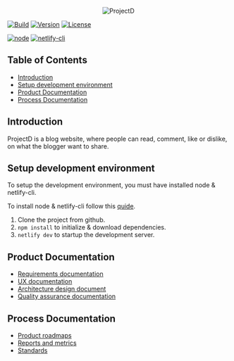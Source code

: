 <div align="center">

![ProjectD](https://drive.google.com/uc?export=view&id=1ueq4ihuiduU984P5iKqIdljQaFTGWEOh)

</div>

[![Build](https://img.shields.io/netlify/eef90d0f-016a-4017-9e83-8ab4ffd8958f?style=flat-square&logo=netlify&logoColor=#00C7B7)](https://sunny-cassata-fd4c22.netlify.app/)
[![Version](https://img.shields.io/github/package-json/v/Hulle107/ProjectD?style=flat-square)](package.json)
[![License](https://img.shields.io/github/license/Hulle107/ProjectD?style=flat-square)](LICENSE)

[![node](https://img.shields.io/badge/node-%5E16.0.0-informational?style=flat-square)](https://nodejs.org/en/)
[![netlify-cli](https://img.shields.io/badge/netlify--cli-%5E11.5.1-informational?style=flat-square)](https://www.npmjs.com/package/netlify-cli)

## Table of Contents

- [Introduction](#introduction)
- [Setup development environment](#setup-development-environment)
- [Product Documentation](#product-documentation)
- [Process Documentation](#process-documentation)

## Introduction

ProjectD is a blog website, where people can read, comment, like or dislike, on what the blogger want to share.

## Setup development environment

To setup the development environment, you must have installed node & netlify-cli.

To install node & netlify-cli follow this [quide](https://docs.netlify.com/cli/get-started/).

1. Clone the project from github.
2. `npm install` to initialize & download dependencies.
3. `netlify dev` to startup the development server.

## Product Documentation

- [Requirements documentation]()
- [UX documentation]()
- [Architecture design document]()
- [Quality assurance documentation]()

## Process Documentation

- [Product roadmaps]()
- [Reports and metrics]()
- [Standards]()